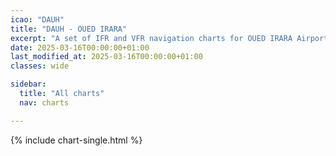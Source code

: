 ```yaml
---
icao: "DAUH"
title: "DAUH - OUED IRARA"
excerpt: "A set of IFR and VFR navigation charts for OUED IRARA Airport"
date: 2025-03-16T00:00:00+01:00
last_modified_at: 2025-03-16T00:00:00+01:00
classes: wide

sidebar:
  title: "All charts"
  nav: charts

---
```


{% include chart-single.html %}